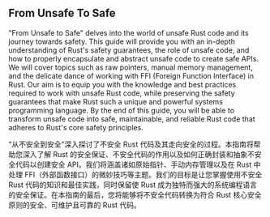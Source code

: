 ## From Unsafe To Safe

"From Unsafe to Safe" delves into the world of unsafe Rust code and its journey towards safety. This guide will provide you with an in-depth understanding of Rust's safety guarantees, the role of unsafe code, and how to properly encapsulate and abstract unsafe code to create safe APIs. We will cover topics such as raw pointers, manual memory management, and the delicate dance of working with FFI (Foreign Function Interface) in Rust. Our aim is to equip you with the knowledge and best practices required to work with unsafe Rust code, while preserving the safety guarantees that make Rust such a unique and powerful systems programming language. By the end of this guide, you will be able to transform unsafe code into safe, maintainable, and reliable Rust code that adheres to Rust's core safety principles.

“从不安全到安全”深入探讨了不安全 Rust 代码及其走向安全的过程。本指南将帮助您深入了解 Rust 的安全保证、不安全代码的作用以及如何正确封装和抽象不安全代码以创建安全 API。我们将涵盖诸如原始指针、手动内存管理以及在 Rust 中处理 FFI（外部函数接口）的微妙技巧等主题。我们的目标是让您掌握使用不安全 Rust 代码的知识和最佳实践，同时保留使 Rust 成为独特而强大的系统编程语言的安全保证。在本指南的最后，您将能够将不安全代码转换为符合 Rust 核心安全原则的安全、可维护且可靠的 Rust 代码。